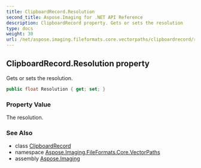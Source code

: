 ```yaml
---
title: ClipboardRecord.Resolution
second_title: Aspose.Imaging for .NET API Reference
description: ClipboardRecord property. Gets or sets the resolution
type: docs
weight: 30
url: /net/aspose.imaging.fileformats.core.vectorpaths/clipboardrecord/resolution/
---
```

## ClipboardRecord.Resolution property

Gets or sets the resolution.

```csharp
public float Resolution { get; set; }
```

### Property Value

The resolution.

### See Also

* class [ClipboardRecord](../)
* namespace [Aspose.Imaging.FileFormats.Core.VectorPaths](../../clipboardrecord/)
* assembly [Aspose.Imaging](../../../)



